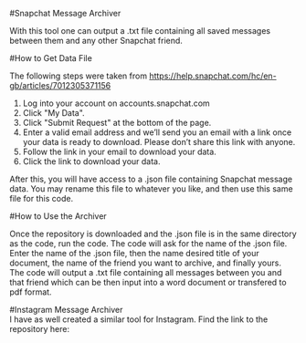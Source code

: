 #Snapchat Message Archiver

With this tool one can output a .txt file containing all saved messages between them and any other Snapchat friend. 

#How to Get Data File

The following steps were taken from  https://help.snapchat.com/hc/en-gb/articles/7012305371156 
1. Log into your account on accounts.snapchat.com
2. Click "My Data".
3. Click "Submit Request" at the bottom of the page.
4. Enter a valid email address and we’ll send you an email with a link once your data is ready to download. Please don’t share this link with anyone.
5. Follow the link in your email to download your data.
6. Click the link to download your data.

After this, you will have access to a .json file containing Snapchat message data. You may rename this file to whatever you like, and then use this same file for this code. 

#How to Use the Archiver

Once the repository is downloaded and the .json file is in the same directory as the code, run the code. The code will ask for the name of the .json file. Enter the name of the .json file, then the name desired title of your document, the name of the friend you want to archive, and finally yours. The code will output a .txt file containing all messages between you and that friend which can be then input into a word document or transfered to pdf format.

#Instagram Message Archiver  
I have as well created a similar tool for Instagram. Find the link to the repository here: 
